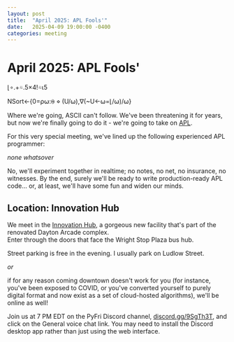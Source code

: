 ```yaml
---
layout: post
title:  "April 2025: APL Fools'"
date:   2025-04-09 19:00:00 -0400
categories: meeting
---
```


# April 2025: APL Fools' 

⌊∘.+⍨.5×4!⍨⍳5

NSort←{0=⍴⍵:⍬ ⋄ (U/⍵),∇(~U←⍵=⌊/⍵)/⍵}

Where we're going, ASCII can't follow.  We've been threatening it 
for years, but now we're finally going 
to do it - we're going to take on 
[APL](https://xpqz.github.io/learnapl/intro.html).  

For this very special meeting, we've lined up the following 
experienced APL programmer:

*none whatsover* 

No, we'll experiment together in realtime; no notes, no net, 
no insurance, no witnesses.  By the end, surely we'll be ready to 
write production-ready APL code... or, at least, we'll have some 
fun and widen our minds.

## Location: Innovation Hub 

We meet in the [Innovation Hub](https://www.thehubdayton.com/), 
a gorgeous new facility that's part of the renovated Dayton Arcade complex.  
Enter through the doors that face the Wright Stop Plaza bus hub.

Street parking is free in the evening.  I usually park on Ludlow Street.

*or* 

if for any reason coming downtown doesn't work for you (for instance, 
you've been exposed to COVID, or you've converted yourself to purely 
digital format and now exist as 
a set of cloud-hosted algorithms), we'll be online as well!  

Join us at 7 PM EDT on the PyFri Discord channel, [discord.gg/9SgTh3T](https://discord.gg/9SgTh3T), and click on the 
General voice chat link.  You may need to install the Discord desktop app rather than just using 
the web interface.

